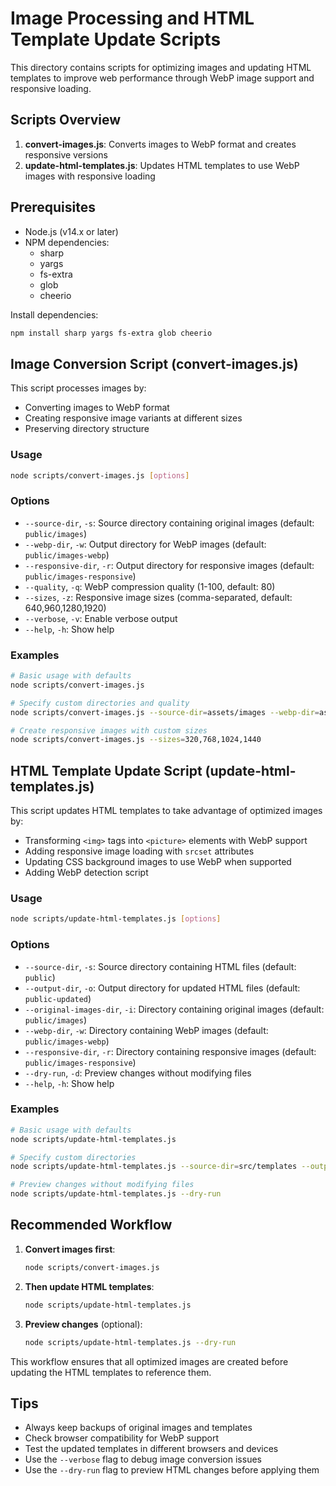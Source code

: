 # Image Processing and HTML Template Update Scripts

This directory contains scripts for optimizing images and updating HTML templates to improve web performance through WebP image support and responsive loading.

## Scripts Overview

1. **convert-images.js**: Converts images to WebP format and creates responsive versions
2. **update-html-templates.js**: Updates HTML templates to use WebP images with responsive loading

## Prerequisites

- Node.js (v14.x or later)
- NPM dependencies:
  - sharp
  - yargs
  - fs-extra
  - glob
  - cheerio

Install dependencies:

```bash
npm install sharp yargs fs-extra glob cheerio
```

## Image Conversion Script (convert-images.js)

This script processes images by:
- Converting images to WebP format
- Creating responsive image variants at different sizes
- Preserving directory structure

### Usage

```bash
node scripts/convert-images.js [options]
```

### Options

- `--source-dir`, `-s`: Source directory containing original images (default: `public/images`)
- `--webp-dir`, `-w`: Output directory for WebP images (default: `public/images-webp`)
- `--responsive-dir`, `-r`: Output directory for responsive images (default: `public/images-responsive`)
- `--quality`, `-q`: WebP compression quality (1-100, default: 80)
- `--sizes`, `-z`: Responsive image sizes (comma-separated, default: 640,960,1280,1920)
- `--verbose`, `-v`: Enable verbose output
- `--help`, `-h`: Show help

### Examples

```bash
# Basic usage with defaults
node scripts/convert-images.js

# Specify custom directories and quality
node scripts/convert-images.js --source-dir=assets/images --webp-dir=assets/webp --quality=85

# Create responsive images with custom sizes
node scripts/convert-images.js --sizes=320,768,1024,1440
```

## HTML Template Update Script (update-html-templates.js)

This script updates HTML templates to take advantage of optimized images by:
- Transforming `<img>` tags into `<picture>` elements with WebP support
- Adding responsive image loading with `srcset` attributes
- Updating CSS background images to use WebP when supported
- Adding WebP detection script

### Usage

```bash
node scripts/update-html-templates.js [options]
```

### Options

- `--source-dir`, `-s`: Source directory containing HTML files (default: `public`)
- `--output-dir`, `-o`: Output directory for updated HTML files (default: `public-updated`)
- `--original-images-dir`, `-i`: Directory containing original images (default: `public/images`)
- `--webp-dir`, `-w`: Directory containing WebP images (default: `public/images-webp`)
- `--responsive-dir`, `-r`: Directory containing responsive images (default: `public/images-responsive`)
- `--dry-run`, `-d`: Preview changes without modifying files
- `--help`, `-h`: Show help

### Examples

```bash
# Basic usage with defaults
node scripts/update-html-templates.js

# Specify custom directories
node scripts/update-html-templates.js --source-dir=src/templates --output-dir=dist/templates

# Preview changes without modifying files
node scripts/update-html-templates.js --dry-run
```

## Recommended Workflow

1. **Convert images first**:
   ```bash
   node scripts/convert-images.js
   ```

2. **Then update HTML templates**:
   ```bash
   node scripts/update-html-templates.js
   ```

3. **Preview changes** (optional):
   ```bash
   node scripts/update-html-templates.js --dry-run
   ```

This workflow ensures that all optimized images are created before updating the HTML templates to reference them.

## Tips

- Always keep backups of original images and templates
- Check browser compatibility for WebP support
- Test the updated templates in different browsers and devices
- Use the `--verbose` flag to debug image conversion issues
- Use the `--dry-run` flag to preview HTML changes before applying them 